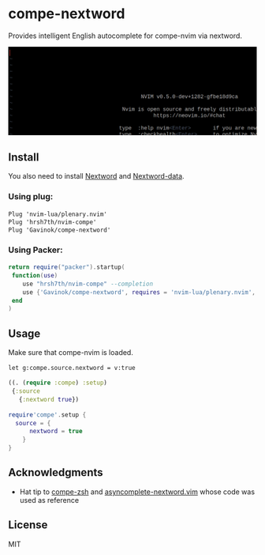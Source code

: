 # compe-nextword
Provides intelligent English autocomplete for compe-nvim via nextword.

![demo](images/compe-nextword.gif)

## Install
You also need to install [Nextword](https://github.com/high-moctane/nextword) and
[Nextword-data](https://github.com/high-moctane/nextword-data).

### Using plug:

```vim
Plug 'nvim-lua/plenary.nvim'
Plug 'hrsh7th/nvim-compe'
Plug 'Gavinok/compe-nextword'
```

### Using Packer:

```lua
return require("packer").startup(
 function(use)
 	use "hrsh7th/nvim-compe" --completion
 	use {'Gavinok/compe-nextword', requires = 'nvim-lua/plenary.nvim', requires = 'hrsh7th/nvim-compe'}
 end
)
```

## Usage 

Make sure that compe-nvim is loaded.

```vim
let g:compe.source.nextword = v:true
```

```clojure
((. (require :compe) :setup) 
 {:source 
   {:nextword true})
```

```lua
require'compe'.setup {
  source = {
      nextword = true
    }
}
```


## Acknowledgments

* Hat tip to [compe-zsh](https://github.com/tamago324/compe-zsh) and [asyncomplete-nextword.vim](https://github.com/high-moctane/asyncomplete-nextword.vim)
  whose code was used as reference

## License

MIT
